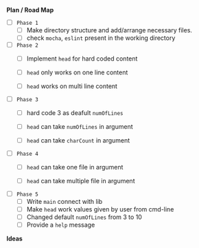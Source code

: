 **Plan / Road Map**

- [ ] `Phase 1`
  - [ ] Make directory structure and add/arrange necessary files.
  - [ ] check `mocha`, `eslint` present in the working directory

- [ ] `Phase 2`
  - [ ] Implement `head` for hard coded content
  - [ ] `head` only works on one line content
  - [ ] `head` works on multi line content


- [ ] `Phase 3`
  - [ ] hard code 3 as deafult `numOfLines`
  - [ ] `head` can take `numOfLines` in argument
  - [ ] `head` can take `charCount` in argument


- [ ] `Phase 4`
  - [ ] `head` can take one file in argument
  - [ ] `head` can take multiple file in argument


- [ ] `Phase 5`
  - [ ] Write `main` connect with lib
  - [ ] Make `head` work values given by user from cmd-line
  - [ ] Changed default `numOfLines` from 3 to 10
  - [ ] Provide a `help` message

**Ideas**

<!-- ideas not write here -->